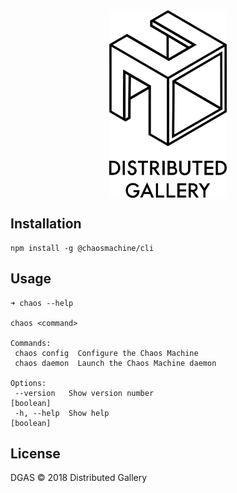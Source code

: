 <div align="center">
  <img align="center" src="https://raw.githubusercontent.com/distributedgallery/chaos-machine/master/.github/logo.png" height="300px" />
</div>

## Installation

```
npm install -g @chaosmachine/cli
```

## Usage

```
➜ chaos --help

chaos <command>

Commands:
 chaos config  Configure the Chaos Machine
 chaos daemon  Launch the Chaos Machine daemon

Options:
 --version   Show version number                                      [boolean]
 -h, --help  Show help                                                [boolean]
```

## License

DGAS © 2018 Distributed Gallery
